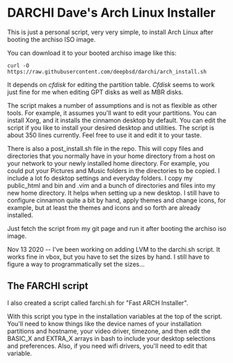 # DARCHI    Dave's Arch Linux Installer

This is just a personal script, very very simple, to install Arch Linux after
booting the archiso ISO image.

You can download it to your booted archiso image like this:

`curl -O https://raw.githubusercontent.com/deepbsd/darchi/arch_install.sh`

It depends on *cfdisk* for editing the partition table.  *Cfdisk* seems to
work just fine for me when editing GPT disks as well as MBR disks.  

The script makes a number of assumptions and is not as flexible as other
tools.  For example, it assumes you'll want to edit your partitions.  You
can install Xorg, and it installs the cinnamon desktop by default.  You
can edit the script if you like to install your desired desktop and
utilities.  The script is about 350 lines currently.  Feel free to use it
and edit it to your taste.  

There is also a post\_install.sh file in the repo.  This will copy files
and directories that you normally have in your home directory from a host
on your network to your newly installed home directory. For example, you
could put your Pictures and Music folders in the directories to be
copied.  I include a lot fo desktop settings and everyday folders.  I
copy my public\_html and bin and .vim and a bunch of directories and
files into my new home directory.  It helps when setting up a new
desktop.  I still have to configure cinnamon quite a bit by hand, apply
themes and change icons, for example, but at least the themes and icons
and so forth are already installed.

Just fetch the script from my git page and run it after booting the archiso iso
image.

Nov 13 2020 -- I've been working on adding LVM to the darchi.sh script.  It works fine in 
vbox, but you have to set the sizes by hand.  I still have to figure a way to programmatically
set the sizes...

## The FARCHI script

I also created a script called farchi.sh for "Fast ARCH Installer".

With this script you type in the installation variables at the top of the script.
You'll need to know things like the device names of your installation partitions and
hostname, your video driver, timezone, and then edit the BASIC\_X and EXTRA\_X arrays in bash to
include your desktop selections and preferences. Also, if you need wifi drivers, 
you'll need to edit that variable.
